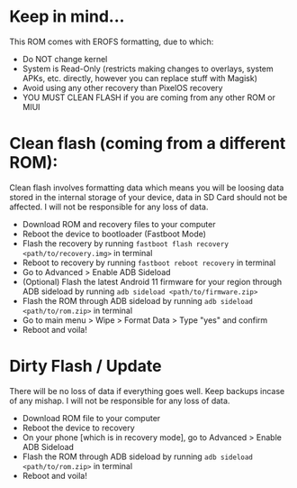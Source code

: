 # Keep in mind...
This ROM comes with EROFS formatting, due to which:
- Do NOT change kernel
- System is Read-Only (restricts making changes to overlays, system APKs, etc. directly, however you can replace stuff with Magisk)
- Avoid using any other recovery than PixelOS recovery
- YOU MUST CLEAN FLASH if you are coming from any other ROM or MIUI

# Clean flash (coming from a different ROM):
Clean flash involves formatting data which means you will be loosing data stored in the internal storage of your device, data in SD Card should not be affected. I will not be responsible for any loss of data.
- Download ROM and recovery files to your computer
- Reboot the device to bootloader (Fastboot Mode)
- Flash the recovery by running `fastboot flash recovery <path/to/recovery.img>` in terminal
- Reboot to recovery by running `fastboot reboot recovery` in terminal
- Go to Advanced > Enable ADB Sideload
- (Optional) Flash the latest Android 11 firmware for your region through ADB sideload by running `adb sideload <path/to/firmware.zip>`
- Flash the ROM through ADB sideload by running `adb sideload <path/to/rom.zip>` in terminal
- Go to main menu > Wipe > Format Data > Type "yes" and confirm
- Reboot and voila!

# Dirty Flash / Update
There will be no loss of data if everything goes well. Keep backups incase of any mishap. I will not be responsible for any loss of data.
- Download ROM file to your computer
- Reboot the device to recovery
- On your phone [which is in recovery mode], go to Advanced > Enable ADB Sideload
- Flash the ROM through ADB sideload by running `adb sideload <path/to/rom.zip>` in terminal
- Reboot and voila!